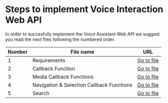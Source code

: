 # Steps to implement Voice Interaction Web API

In order to succesfully implement the Voice Assistant Web API we suggest you read the next files following the numbered order.

| Number | File name | URL |
| ----- | --------- | ---- |
| 1 | Requirements | [Go to file](https://github.com/SamsungDForum/SampleWebApps-VIF/blob/main/docs/implementation/1_requirements.md) |
| 2 | Callback Function | [Go to file](https://github.com/SamsungDForum/SampleWebApps-VIF/blob/main/docs/implementation/2_callbackFunction.md) |
| 3 | Media Callback Functions | [Go to file](https://github.com/SamsungDForum/SampleWebApps-VIF/blob/main/docs/implementation/3_mediaCallbackFunctions.md) |
| 4 | Navigation & Selection Callback Functions | [Go to file](https://github.com/SamsungDForum/SampleWebApps-VIF/blob/main/docs/implementation/4_navigationCallbackFunctions.md) |
| 5 | Search | [Go to file](https://github.com/SamsungDForum/SampleWebApps-VIF/blob/main/docs/implementation/5_search.md) |

